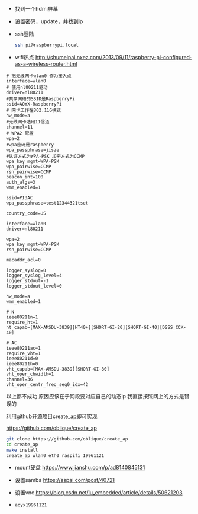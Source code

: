 - 找到一个hdmi屏幕

- 设置密码，update，并找到ip

- ssh登陆

  ```sh
  ssh pi@raspberrypi.local
  ```

- wifi热点 http://shumeipai.nxez.com/2013/09/11/raspberry-pi-configured-as-a-wireless-router.html

```shell
# 把无线网卡wlan0 作为接入点
interface=wlan0
# 使用nl80211驱动
driver=nl80211
#共享网络的SSID是RaspberryPi
ssid=AOYX-RaspberryPi
# 网卡工作在802.11G模式
hw_mode=a
#无线网卡选用11信道
channel=11
# WPA2 配置
wpa=2
#wpa密码是raspberry
wpa_passphrase=jisze
#认证方式为WPA-PSK 加密方式为CCMP
wpa_key_mgmt=WPA-PSK
wpa_pairwise=CCMP
rsn_pairwise=CCMP
beacon_int=100
auth_algs=3
wmm_enabled=1
```

```shell
ssid=PI3AC
wpa_passphrase=test12344321tset

country_code=US

interface=wlan0
driver=nl80211

wpa=2
wpa_key_mgmt=WPA-PSK
rsn_pairwise=CCMP

macaddr_acl=0

logger_syslog=0
logger_syslog_level=4
logger_stdout=-1
logger_stdout_level=0

hw_mode=a
wmm_enabled=1

# N
ieee80211n=1
require_ht=1
ht_capab=[MAX-AMSDU-3839][HT40+][SHORT-GI-20][SHORT-GI-40][DSSS_CCK-40]

# AC
ieee80211ac=1
require_vht=1
ieee80211d=0
ieee80211h=0
vht_capab=[MAX-AMSDU-3839][SHORT-GI-80]
vht_oper_chwidth=1
channel=36
vht_oper_centr_freq_seg0_idx=42
```

以上都不成功 原因应该在于网段要对应自己的动态ip 我直接按照网上的方式是错误的

利用github开源项目create_ap即可实现

https://github.com/oblique/create_ap

```sh
git clone https://github.com/oblique/create_ap
cd create_ap
make install
create_ap wlan0 eth0 raspifi 19961121
```

- mount硬盘 https://www.jianshu.com/p/ad8140845131

- 设置samba https://sspai.com/post/40721

- 设置vnc https://blog.csdn.net/lu_embedded/article/details/50621203

- ```
  aoyx19961121
  ```

  

